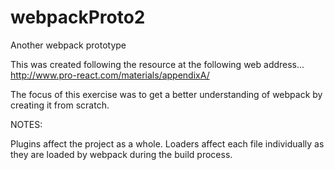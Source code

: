 # webpackProto2
Another webpack prototype


This was created following the resource at the following web address...
http://www.pro-react.com/materials/appendixA/

The focus of this exercise was to get a better understanding of webpack by creating it from scratch.


NOTES:

Plugins affect the project as a whole.
Loaders affect each file individually as they are loaded by webpack during the build process.
